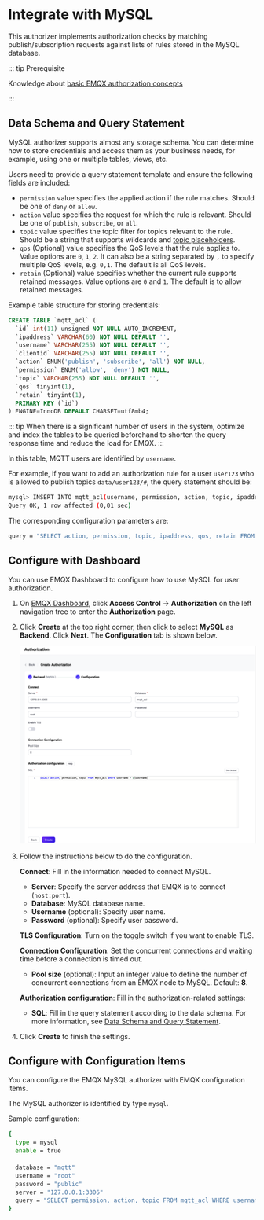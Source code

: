 # Integrate with MySQL

This authorizer implements authorization checks by matching publish/subscription requests against lists of rules stored in the MySQL database.

::: tip Prerequisite

Knowledge about [basic EMQX authorization concepts](./authz.md)


:::

## Data Schema and Query Statement

MySQL authorizer supports almost any storage schema. You can determine how to store credentials and access them as your business needs, for example, using one or multiple tables, views, etc.

Users need to provide a query statement template and ensure the following fields are included:
* `permission` value specifies the applied action if the rule matches. Should be one of `deny` or `allow`.
* `action` value specifies the request for which the rule is relevant. Should be one of `publish`, `subscribe`, or `all`.
* `topic` value specifies the topic filter for topics relevant to the rule. Should be a string that supports wildcards and [topic placeholders](./authz.md#topic-placeholders).
* `qos` (Optional) value specifies the QoS levels that the rule applies to. Value options are `0`, `1`, `2`. It can also be a string separated by `,` to specify multiple QoS levels, e.g. `0,1`. The default is all QoS levels.
* `retain` (Optional) value specifies whether the current rule supports retained messages. Value options are `0` and `1`. The default is to allow retained messages.

Example table structure for storing credentials:

```sql
CREATE TABLE `mqtt_acl` (
  `id` int(11) unsigned NOT NULL AUTO_INCREMENT,
  `ipaddress` VARCHAR(60) NOT NULL DEFAULT '',
  `username` VARCHAR(255) NOT NULL DEFAULT '',
  `clientid` VARCHAR(255) NOT NULL DEFAULT '',
  `action` ENUM('publish', 'subscribe', 'all') NOT NULL,
  `permission` ENUM('allow', 'deny') NOT NULL,
  `topic` VARCHAR(255) NOT NULL DEFAULT '',
  `qos` tinyint(1),
  `retain` tinyint(1),
  PRIMARY KEY (`id`)
) ENGINE=InnoDB DEFAULT CHARSET=utf8mb4;
```

::: tip
When there is a significant number of users in the system, optimize and index the tables to be queried beforehand to shorten the query response time and reduce the load for EMQX.
:::

In this table, MQTT users are identified by `username`.

For example, if you want to add an authorization rule for a user `user123` who is allowed to publish topics `data/user123/#`, the query statement should be:

```bash
mysql> INSERT INTO mqtt_acl(username, permission, action, topic, ipaddress) VALUES ('user123', 'allow', 'publish', 'data/user123/#', '127.0.0.1');
Query OK, 1 row affected (0,01 sec)
```

The corresponding configuration parameters are:
```bash
query = "SELECT action, permission, topic, ipaddress, qos, retain FROM mqtt_acl where username = ${username} and ipaddress = ${peerhost}"
```

## Configure with Dashboard

You can use EMQX Dashboard to configure how to use MySQL for user authorization.

1. On [EMQX Dashboard](http://127.0.0.1:18083/#/authentication), click **Access Control** -> **Authorization** on the left navigation tree to enter the **Authorization** page. 

2. Click **Create** at the top right corner, then click to select **MySQL** as **Backend**. Click **Next**. The **Configuration** tab is shown below.

   <img src="./assets/authz-MySQL_ee.png" alt="authz-MySQL_ee" style="zoom:67%;" />

3. Follow the instructions below to do the configuration.

   **Connect**: Fill in the information needed to connect MySQL.

   - **Server**: Specify the server address that EMQX is to connect (`host:port`).
   - **Database**: MySQL database name.
   - **Username** (optional): Specify user name. 
   - **Password** (optional): Specify user password. 

   **TLS Configuration**: Turn on the toggle switch if you want to enable TLS. 

   **Connection Configuration**: Set the concurrent connections and waiting time before a connection is timed out.

   - **Pool size** (optional): Input an integer value to define the number of concurrent connections from an EMQX node to MySQL. Default: **8**. 

   **Authorization configuration**: Fill in the authorization-related settings:

   - **SQL**: Fill in the query statement according to the data schema. For more information, see [Data Schema and Query Statement](#data-schema-and-query-statement). 

4. Click **Create** to finish the settings.

## Configure with Configuration Items

You can configure the EMQX MySQL authorizer with EMQX configuration items.

The MySQL authorizer is identified by type `mysql`. <!--For detailed configuration, see [authz:mysql](../../configuration/configuration-manual.html#authz:mysql).-->

Sample configuration:

```bash
{
  type = mysql
  enable = true

  database = "mqtt"
  username = "root"
  password = "public"
  server = "127.0.0.1:3306"
  query = "SELECT permission, action, topic FROM mqtt_acl WHERE username = ${username}"
}
```

